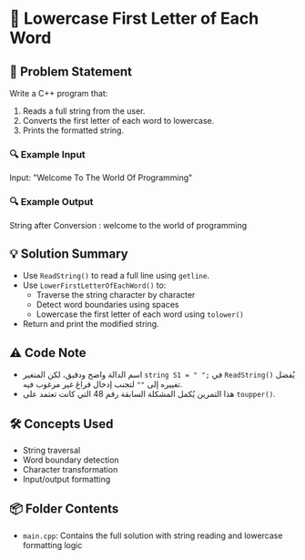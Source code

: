 # 🔡 Lowercase First Letter of Each Word

## 🧩 Problem Statement
Write a C++ program that:
1. Reads a full string from the user.
2. Converts the first letter of each word to lowercase.
3. Prints the formatted string.

### 🔍 Example Input
Input: "Welcome To The World Of Programming"

### 🔍 Example Output
String after Conversion : 
welcome to the world of programming

## 💡 Solution Summary
- Use `ReadString()` to read a full line using `getline`.
- Use `LowerFirstLetterOfEachWord()` to:
  - Traverse the string character by character
  - Detect word boundaries using spaces
  - Lowercase the first letter of each word using `tolower()`
- Return and print the modified string.

## ⚠️ Code Note
- اسم الدالة واضح ودقيق، لكن المتغير `string S1 = " ";` في `ReadString()` يُفضل تغييره إلى `""` لتجنب إدخال فراغ غير مرغوب فيه.
- هذا التمرين يُكمل المشكلة السابقة رقم 48 التي كانت تعتمد على `toupper()`.

## 🛠️ Concepts Used
- String traversal
- Word boundary detection
- Character transformation
- Input/output formatting

## 📦 Folder Contents
- `main.cpp`: Contains the full solution with string reading and lowercase formatting logic
